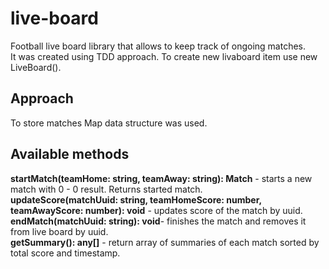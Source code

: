 # live-board
Football live board library that allows to keep track of ongoing matches.\
It was created using TDD approach.
To create new livaboard item use new LiveBoard().

## Approach
To store matches Map data structure was used.

## Available methods
**startMatch(teamHome: string, teamAway: string): Match** - starts a new match with 0 - 0 result. Returns started match.\
**updateScore(matchUuid: string, teamHomeScore: number, teamAwayScore: number): void** - updates score of the match by uuid. \
**endMatch(matchUuid: string): void**- finishes the match and removes it from live board by uuid.\
**getSummary(): any[]** - return array of summaries of each match sorted by total score and timestamp.
